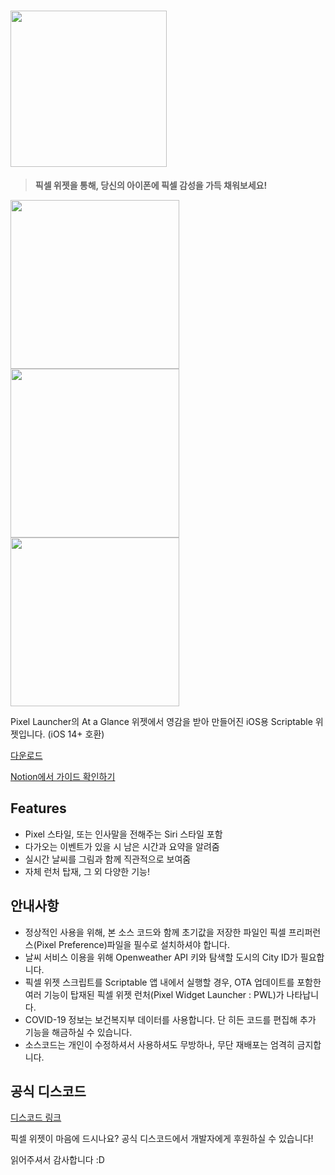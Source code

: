 # <img width="250" src="https://user-images.githubusercontent.com/63099769/101245589-42f28200-3751-11eb-91ad-43476ecb42b9.PNG">
> **픽셀 위젯을 통해, 당신의 아이폰에 픽셀 감성을 가득 채워보세요!**
<div>
<img width="270" src="https://user-images.githubusercontent.com/63099769/101245888-4be45300-3753-11eb-820e-2a9db04ee45a.png">
<img width="270" src="https://user-images.githubusercontent.com/63099769/101245885-4850cc00-3753-11eb-95f4-79dbd77fef28.png">
<img width="270" src="https://user-images.githubusercontent.com/63099769/101245892-4e46ad00-3753-11eb-8ad4-f72076114a31.png">
</div>

Pixel Launcher의 At a Glance 위젯에서 영감을 받아 만들어진 iOS용 Scriptable 위젯입니다. (iOS 14+ 호환)


[다운로드](https://github.com/xkfdhr/pixel-widget/releases)

[Notion에서 가이드 확인하기](https://www.notion.so/Pixel-Widget-7a953fd225e94380987f777838c0dc33)

## Features
- Pixel 스타일, 또는 인사말을 전해주는 Siri 스타일 포함
- 다가오는 이벤트가 있을 시 남은 시간과 요약을 알려줌
- 실시간 날씨를 그림과 함께 직관적으로 보여줌
- 자체 런처 탑재, 그 외 다양한 기능!

## 안내사항
- 정상적인 사용을 위해, 본 소스 코드와 함께 초기값을 저장한 파일인 픽셀 프리퍼런스(Pixel Preference)파일을 필수로 설치하셔야 합니다.
- 날씨 서비스 이용을 위해 Openweather API 키와 탐색할 도시의 City ID가 필요합니다.
- 픽셀 위젯 스크립트를 Scriptable 앱 내에서 실행할 경우, OTA 업데이트를 포함한 여러 기능이 탑재된 픽셀 위젯 런처(Pixel Widget Launcher : PWL)가 나타납니다.
- COVID-19 정보는 보건복지부 데이터를 사용합니다. 단 히든 코드를 편집해 추가 기능을 해금하실 수 있습니다.
- 소스코드는 개인이 수정하셔서 사용하셔도 무방하나, 무단 재배포는 엄격히 금지합니다.

## 공식 디스코드
[디스코드 링크](https://discord.gg/BCP2S7BdaC)

픽셀 위젯이 마음에 드시나요? 공식 디스코드에서 개발자에게 후원하실 수 있습니다!


읽어주셔서 감사합니다 :D
